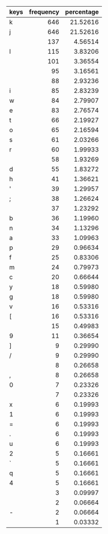 |    keys    |frequency|percentage|
|------------|--------:|---------:|
|k           |      646|  21.52616|
|j           |      646|  21.52616|
|<BACKSPACE> |      137|   4.56514|
|l           |      115|   3.83206|
|<SPACE>     |      101|   3.36554|
|<LSHIFT>    |       95|   3.16561|
|<ENTER>     |       88|   2.93236|
|i           |       85|   2.83239|
|w           |       84|   2.79907|
|e           |       83|   2.76574|
|t           |       66|   2.19927|
|o           |       65|   2.16594|
|s           |       61|   2.03266|
|r           |       60|   1.99933|
|<ESC>       |       58|   1.93269|
|d           |       55|   1.83272|
|h           |       41|   1.36621|
|'           |       39|   1.29957|
|;           |       38|   1.26624|
|<TAB>       |       37|   1.23292|
|b           |       36|   1.19960|
|n           |       34|   1.13296|
|a           |       33|   1.09963|
|p           |       29|   0.96634|
|f           |       25|   0.83306|
|m           |       24|   0.79973|
|c           |       20|   0.66644|
|y           |       18|   0.59980|
|g           |       18|   0.59980|
|v           |       16|   0.53316|
|[           |       16|   0.53316|
|<CAPSLOCK>  |       15|   0.49983|
|9           |       11|   0.36654|
|]           |        9|   0.29990|
|/           |        9|   0.29990|
|<UPARROW>   |        8|   0.26658|
|,           |        8|   0.26658|
|0           |        7|   0.23326|
|<RIGHTARROW>|        7|   0.23326|
|x           |        6|   0.19993|
|1           |        6|   0.19993|
|=           |        6|   0.19993|
|.           |        6|   0.19993|
|u           |        6|   0.19993|
|2           |        5|   0.16661|
|`           |        5|   0.16661|
|q           |        5|   0.16661|
|4           |        5|   0.16661|
|<F2>        |        3|   0.09997|
|<DOWNARROW> |        2|   0.06664|
|-           |        2|   0.06664|
|<LEFTARROW> |        1|   0.03332|
